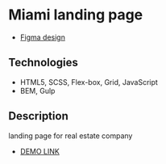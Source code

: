 # Miami landing page
- [Figma design](https://www.figma.com/file/nHz8bflIwJaWP3P99vKTH5/miami_home_new?node-id=16033%3A3)

## Technologies
- HTML5, SCSS, Flex-box, Grid, JavaScript
- BEM, Gulp

## Description
landing page for real estate company
- [DEMO LINK](https://ihor-karpyn.github.io/layout_miami/)

